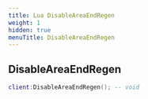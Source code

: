 ```yaml
---
title: Lua DisableAreaEndRegen
weight: 1
hidden: true
menuTitle: DisableAreaEndRegen
---
```

## DisableAreaEndRegen
```lua
client:DisableAreaEndRegen(); -- void
```